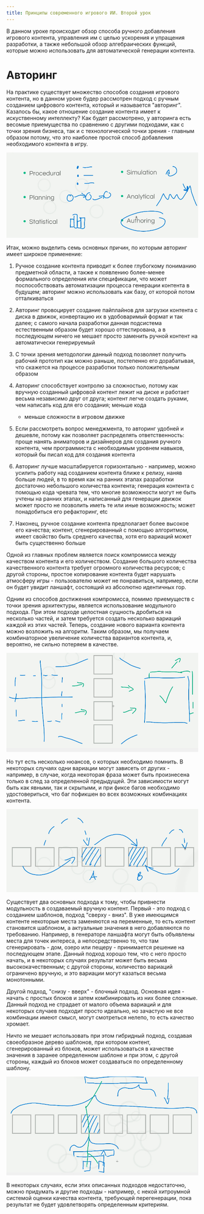 ```yaml
---
title: Принципы современного игрового ИИ. Второй урок
---
```


В данном уроке происходит обзор способа ручного добавления игрового контента,
управления им с целью ускорения и упращения разработки, а также небольшой обзор
алгебраических функций, которые можно использовать для автоматической генерации
контента.

# Авторинг

На практике существует множество способов создания игрового контента, но в
данном уроке будер рассмотрен подход с ручным созданием цифрового контента,
который и называется "авторинг". Казалось бы, какое отношение создание контента
имеет к искуственному интеллекту? Как будет рассмотрено, у авторинга есть
весомые приемущества по сравнению с другими подходами,
как с точки зрения бизнеса, так и с технологической точки зрения - главным
образом потому, что это наиболее простой способ добавления необходимого
контента в игру.

![](/images/the-principles-of-modern-game-ai/2/1-content-generation.jpg)

Итак, можно выделить семь основных причин, по которым авторинг имеет широкое
применение:

1. Ручное создание контента приводит к более глубогкому пониманию предметной
   области, а также к появлению более-менее формального определения или
   спецификации, что может поспособствовать автоматизации процесса генерации
   контента в будущем; авторинг можно использовать как базу, от которой потом
   отталкиваться

2. Авторинг провоцирует создание пайплайнов для загрузки контента с диска в
   движок, конвертацию их в удобоваримый формат и так далее; с самого начала
   разработки данная подсистема естественным образом будет хорошо
   оттестирована, а в последующем ничего не мешает просто заменить ручной
   контент на автоматически генерируемый

3. С точки зрения методологии данный подход позволяет получить рабочий прототип
   как можно раньше, постепенно его дорабатывая, что скажется на процессе
   разработки только положительным образом

4. Авторинг способствует контролю за сложностью, потому как вручную созданный
   цифровой контент лежит на диске и работает весьма независимо друг от друга;
   контент легче создать руками, чем написать код для его создания; меньше кода
   - меньше сложности в игровом движке

5. Если рассмотреть вопрос менеджмента, то авторинг удобней и дешевле, потому
   как позволяет распределять ответственность:
   проще нанять аниматоров и дизайнеров для создания ручного контента, чем
   программиста с необходимым уровнем навыков, который бы писал код для
   создания контента

6. Авторинг лучше масштабируется горизонтально - например, можно усилить работу
   над созданием контента ближе к релизу, наняв больше людей, в то время как на
   ранних этапах разработки достаточно небольшого количества контента;
   генерация контента с помощью кода чревата тем, что многие возможности могут
   не быть учтены на ранних этапах, и написанный для генерации движок может
   просто не позволить иметь те или иные возможность; может понадобиться его
   рефакторинг, etc

7. Наконец, ручное создание контента предполагает более высокое его качества;
   контент, сгенерированный с помощью алгоритмом, имеет свойство быть среднего
   качества, хотя его вариаций может быть существенно больше


Одной из главных проблем является поиск компромисса между качеством контента и
его количеством. Создание большого количества качественного контента требует
огромного количества ресурсов; с другой стороны, простое копирование контента
будет нарушать атмосферу игры - пользователю может не понравиться, например,
если он будет увидит ланшафт, состоящий из абсолютно идентичных гор.

Одним из способов достижения компромисса, помимо приемуществ с точки зрения
архитектуры, является использование модульного подхода. При этом подходе
целостная сущность дробиться на несколько частей, и затем требуется создать
несколько вариаций каждой из этих частей. Теперь, создание нового варианта
контента можно возложить на алгоритм. Таким образом, мы получаем комбинаторное
увеличение количества вариантов контента, и, вероятно, не сильно потеряем в
качестве.

![](/images/the-principles-of-modern-game-ai/2/2-modularity.jpg)

Но тут есть несколько нюансов, о которых необходимо помнить. В
некоторых случаях одни вариации могут зависеть от других - например, в случае,
когда некоторая фраза может быть произнесена только в след за определенной
предыдущей. Эти зависимости могут быть как явными, так и скрытыми, и при фиксе
багов необходимо удостовериться, что баг пофикшен во всех возможных комбинациях
контента.

![](/images/the-principles-of-modern-game-ai/2/3-modules-dependencies.jpg)

Существует два основных подхода к тому, чтобы привнести модульность в
создаваемый вручную контент. Первый - это подход с созданием шаблонов, подход
"сверху - вниз". В уже имеющимся контенте некоторые места заменяются на
переменные, то есть контент становится шаблоном, а актуальные значения в него
добавляются по требованию. Например, в генераторе ланшафта могут быть объявлены
места для точек интереса, а непосредственно то, что там сгенерировать - дом,
озеро или пещеру - принимается решение на последующем этапе. Данный подход
хорошо тем, что с него просто начать, и в некоторых случаях результат может
быть весьма высококачественным; с другой стороны, количество вариаций
ограничено вручную, и это вариации могут казаться весьма монотонными.

Другой подход, "снизу - вверх" - блочный подход. Основная идея - начать с
простых блоков и затем комбинировать из них более сложные. Данный подход не
страдает от малого объема вариаций и для некоторых случаев подходит просто
идеально, но зачастую не все комбинации имеют смысл, могут смотреться нелепо,
то есть качество хромает.

Ничто не мешает использовать при этом гибридный подход, создавая своеобразное
дерево шаблонов, при котором контент, сгенерированный из блоков, может
использоваться в качестве значения в заранее определенном шаблоне и при этом, с другой
стороны, каждый из блоков может создаваться по определенному шаблону.

![](/images/the-principles-of-modern-game-ai/2/4-templates-blocks-tree.jpg)

В некоторых случаях, если этих описанных подходов недостаточно, можно придумать
и другие подходы - например, с некой хитроумной системой оценки качества
контента, требующей перегенерации, пока результат не будет удовлетворять
определенным критериям.
